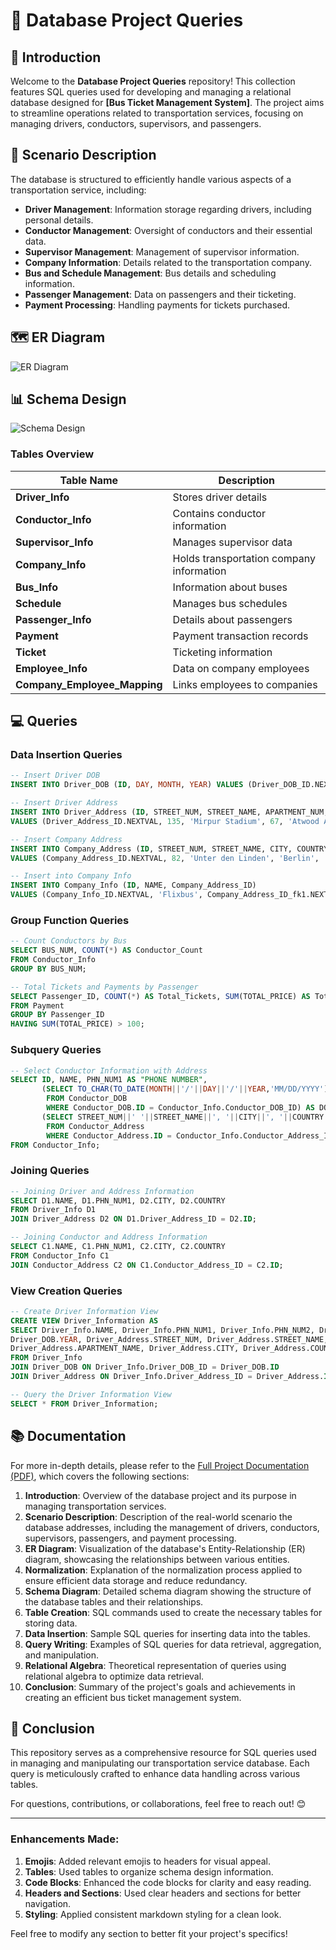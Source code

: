 # 🌟 Database Project Queries

## 📖 Introduction

Welcome to the **Database Project Queries** repository! This collection features SQL queries used for developing and managing a relational database designed for **[Bus Ticket Management System]**. The project aims to streamline operations related to transportation services, focusing on managing drivers, conductors, supervisors, and passengers.

## 📝 Scenario Description

The database is structured to efficiently handle various aspects of a transportation service, including:

- **Driver Management**: Information storage regarding drivers, including personal details.
- **Conductor Management**: Oversight of conductors and their essential data.
- **Supervisor Management**: Management of supervisor information.
- **Company Information**: Details related to the transportation company.
- **Bus and Schedule Management**: Bus details and scheduling information.
- **Passenger Management**: Data on passengers and their ticketing.
- **Payment Processing**: Handling payments for tickets purchased.

## 🗺️ ER Diagram

![ER Diagram](assets/er_diagram.png)

## 📊 Schema Design

![Schema Design](assets/schema_design.png)


### Tables Overview

| Table Name                   | Description                                                  |
|------------------------------|--------------------------------------------------------------|
| **Driver_Info**              | Stores driver details                                        |
| **Conductor_Info**           | Contains conductor information                               |
| **Supervisor_Info**          | Manages supervisor data                                      |
| **Company_Info**             | Holds transportation company information                     |
| **Bus_Info**                 | Information about buses                                      |
| **Schedule**                 | Manages bus schedules                                        |
| **Passenger_Info**           | Details about passengers                                     |
| **Payment**                  | Payment transaction records                                  |
| **Ticket**                   | Ticketing information                                        |
| **Employee_Info**            | Data on company employees                                    |
| **Company_Employee_Mapping** | Links employees to companies                                 |

## 💻 Queries

### Data Insertion Queries

```sql
-- Insert Driver DOB
INSERT INTO Driver_DOB (ID, DAY, MONTH, YEAR) VALUES (Driver_DOB_ID.NEXTVAL, 1, 1, 1980);

-- Insert Driver Address
INSERT INTO Driver_Address (ID, STREET_NUM, STREET_NAME, APARTMENT_NUM, APARTMENT_NAME, CITY, ZIP_CODE, COUNTRY) 
VALUES (Driver_Address_ID.NEXTVAL, 135, 'Mirpur Stadium', 67, 'Atwood Apartments', 'Dhaka', '1200', 'Bangladesh');

-- Insert Company Address
INSERT INTO Company_Address (ID, STREET_NUM, STREET_NAME, CITY, COUNTRY) 
VALUES (Company_Address_ID.NEXTVAL, 82, 'Unter den Linden', 'Berlin',  'Germany');

-- Insert into Company Info
INSERT INTO Company_Info (ID, NAME, Company_Address_ID) 
VALUES (Company_Info_ID.NEXTVAL, 'Flixbus', Company_Address_ID_fk1.NEXTVAL);
```

### Group Function Queries

```sql
-- Count Conductors by Bus
SELECT BUS_NUM, COUNT(*) AS Conductor_Count
FROM Conductor_Info
GROUP BY BUS_NUM;

-- Total Tickets and Payments by Passenger
SELECT Passenger_ID, COUNT(*) AS Total_Tickets, SUM(TOTAL_PRICE) AS Total_Payments
FROM Payment
GROUP BY Passenger_ID
HAVING SUM(TOTAL_PRICE) > 100;
```

### Subquery Queries

```sql
-- Select Conductor Information with Address
SELECT ID, NAME, PHN_NUM1 AS "PHONE NUMBER", 
       (SELECT TO_CHAR(TO_DATE(MONTH||'/'||DAY||'/'||YEAR,'MM/DD/YYYY'),'Month DD, YYYY')
        FROM Conductor_DOB
        WHERE Conductor_DOB.ID = Conductor_Info.Conductor_DOB_ID) AS DOB,
       (SELECT STREET_NUM||' '||STREET_NAME||', '||CITY||', '||COUNTRY
        FROM Conductor_Address
        WHERE Conductor_Address.ID = Conductor_Info.Conductor_Address_ID) AS ADDRESS
FROM Conductor_Info;
```

### Joining Queries

```sql
-- Joining Driver and Address Information
SELECT D1.NAME, D1.PHN_NUM1, D2.CITY, D2.COUNTRY
FROM Driver_Info D1
JOIN Driver_Address D2 ON D1.Driver_Address_ID = D2.ID;

-- Joining Conductor and Address Information
SELECT C1.NAME, C1.PHN_NUM1, C2.CITY, C2.COUNTRY
FROM Conductor_Info C1
JOIN Conductor_Address C2 ON C1.Conductor_Address_ID = C2.ID;
```

### View Creation Queries

```sql
-- Create Driver Information View
CREATE VIEW Driver_Information AS 
SELECT Driver_Info.NAME, Driver_Info.PHN_NUM1, Driver_Info.PHN_NUM2, Driver_DOB.DAY, Driver_DOB.MONTH, 
Driver_DOB.YEAR, Driver_Address.STREET_NUM, Driver_Address.STREET_NAME, Driver_Address.APARTMENT_NUM, 
Driver_Address.APARTMENT_NAME, Driver_Address.CITY, Driver_Address.COUNTRY, Driver_Address.ZIP_CODE
FROM Driver_Info
JOIN Driver_DOB ON Driver_Info.Driver_DOB_ID = Driver_DOB.ID
JOIN Driver_Address ON Driver_Info.Driver_Address_ID = Driver_Address.ID;

-- Query the Driver Information View
SELECT * FROM Driver_Information;
```


## 📚 Documentation

For more in-depth details, please refer to the [Full Project Documentation (PDF)](assets/documentation.pdf), which covers the following sections:

1. **Introduction**: Overview of the database project and its purpose in managing transportation services.
2. **Scenario Description**: Description of the real-world scenario the database addresses, including the management of drivers, conductors, supervisors, passengers, and payment processing.
3. **ER Diagram**: Visualization of the database's Entity-Relationship (ER) diagram, showcasing the relationships between various entities.
4. **Normalization**: Explanation of the normalization process applied to ensure efficient data storage and reduce redundancy.
5. **Schema Diagram**: Detailed schema diagram showing the structure of the database tables and their relationships.
6. **Table Creation**: SQL commands used to create the necessary tables for storing data.
7. **Data Insertion**: Sample SQL queries for inserting data into the tables.
8. **Query Writing**: Examples of SQL queries for data retrieval, aggregation, and manipulation.
9. **Relational Algebra**: Theoretical representation of queries using relational algebra to optimize data retrieval.
10. **Conclusion**: Summary of the project's goals and achievements in creating an efficient bus ticket management system.



## 🎉 Conclusion

This repository serves as a comprehensive resource for SQL queries used in managing and manipulating our transportation service database. Each query is meticulously crafted to enhance data handling across various tables.

For questions, contributions, or collaborations, feel free to reach out! 😊

---

### Enhancements Made:
1. **Emojis**: Added relevant emojis to headers for visual appeal.
2. **Tables**: Used tables to organize schema design information.
3. **Code Blocks**: Enhanced the code blocks for clarity and easy reading.
4. **Headers and Sections**: Used clear headers and sections for better navigation.
5. **Styling**: Applied consistent markdown styling for a clean look.

Feel free to modify any section to better fit your project's specifics!
